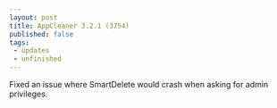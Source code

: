 ```yaml
---
layout: post
title: AppCleaner 3.2.1 (3754)
published: false
tags:
 - updates
 - unfinished
---
```

Fixed an issue where SmartDelete would crash when asking for admin privileges.